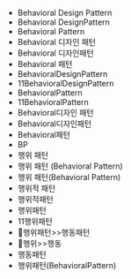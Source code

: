 ﻿- Behavioral Design Pattern
- Behavioral DesignPattern
- Behavioral Pattern
- Behavioral 디자인 패턴
- Behavioral 디자인패턴
- Behavioral 패턴
- BehavioralDesignPattern
- 11BehavioralDesignPattern
- BehavioralPattern
- 11BehavioralPattern
- Behavioral디자인 패턴
- Behavioral디자인패턴
- Behavioral패턴
- BP
- 행위 패턴
- 행위 패턴 (Behavioral Pattern)
- 행위 패턴(Behavioral Pattern)
- 행위적 패턴
- 행위적패턴
- 행위패턴
- 11행위패턴
- 📌행위패턴>>행동패턴
- 📌행위>>행동
- 행동패턴
- 행위패턴(BehavioralPattern)
